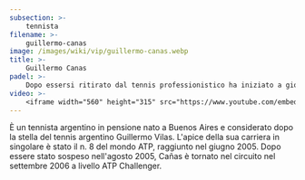 ```yaml
---
subsection: >-
    tennista
filename: >-
    guillermo-canas
image: /images/wiki/vip/guillermo-canas.webp
title: >-
    Guillermo Canas
padel: >-
    Dopo essersi ritirato dal tennis professionistico ha iniziato a giocare assiduamente a padel. Nel 2015 partecipa al primo torneo ufficile World Padel Tour, continua a partecipare ad alcuni tornei minori come giocatore professionista di padel.
video: >-
    <iframe width="560" height="315" src="https://www.youtube.com/embed/cTOR8tbBXNE" title="YouTube video player" frameborder="0" allow="accelerometer; autoplay; clipboard-write; encrypted-media; gyroscope; picture-in-picture" allowfullscreen></iframe>
---
```

È un tennista argentino in pensione nato a Buenos Aires e considerato dopo la stella del tennis argentino Guillermo Vilas. L'apice della sua carriera in singolare è stato il n. 8 del mondo ATP, raggiunto nel giugno 2005. Dopo essere stato sospeso nell'agosto 2005, Cañas è tornato nel circuito nel settembre 2006 a livello ATP Challenger.